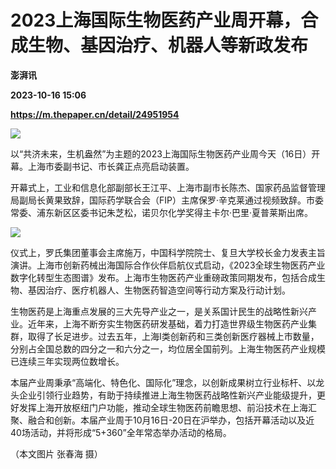 # 2023上海国际生物医药产业周开幕，合成生物、基因治疗、机器人等新政发布
**澎湃讯**

**2023-10-16 15:06**

**https://m.thepaper.cn/detail/24951954**

![](https://imagecloud.thepaper.cn/thepaper/image/274/355/764.jpg)

以“共济未来，生机盎然”为主题的2023上海国际生物医药产业周今天（16日）开幕。上海市委副书记、市长龚正点亮启动装置。

开幕式上，工业和信息化部副部长王江平、上海市副市长陈杰、国家药品监督管理局副局长黄果致辞，国际药学联合会（FIP）主席保罗·辛克莱通过视频致辞。市委常委、浦东新区区委书记朱芝松，诺贝尔化学奖得主卡尔·巴里·夏普莱斯出席。

![](https://imagecloud.thepaper.cn/thepaper/image/274/355/765.jpg)

仪式上，罗氏集团董事会主席施万，中国科学院院士、复旦大学校长金力发表主旨演讲。上海市创新药械出海国际合作伙伴启航仪式启动，《2023全球生物医药产业数字化转型生态图谱》发布。上海市生物医药产业重磅政策同期发布，包括合成生物、基因治疗、医疗机器人、生物医药智造空间等行动方案及行动计划。

生物医药是上海重点发展的三大先导产业之一，是关系国计民生的战略性新兴产业。近年来，上海不断夯实生物医药研发基础，着力打造世界级生物医药产业集群，取得了长足进步。过去五年，上海I类创新药和三类创新医疗器械上市数量，分别占全国总数的四分之一和六分之一，均位居全国前列。上海生物医药产业规模已连续三年实现两位数增长。

本届产业周秉承“高端化、特色化、国际化”理念，以创新成果树立行业标杆、以龙头企业引领行业趋势，有助于持续推进上海生物医药战略性新兴产业能级提升，更好发挥上海开放枢纽门户功能，推动全球生物医药前瞻思想、前沿技术在上海汇聚、融合和创新。本届产业周于10月16日-20日在沪举办，包括开幕活动以及近40场活动，并将形成“5+360”全年常态举办活动的格局。

（本文图片 张春海 摄）